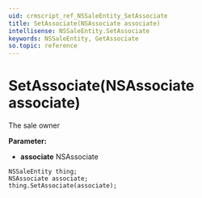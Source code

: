```yaml
---
uid: crmscript_ref_NSSaleEntity_SetAssociate
title: SetAssociate(NSAssociate associate)
intellisense: NSSaleEntity.SetAssociate
keywords: NSSaleEntity, GetAssociate
so.topic: reference
---
```


# SetAssociate(NSAssociate associate)

The sale owner

**Parameter:** 
 - **associate** NSAssociate

```crmscript
NSSaleEntity thing;
NSAssociate associate;
thing.SetAssociate(associate);
```

